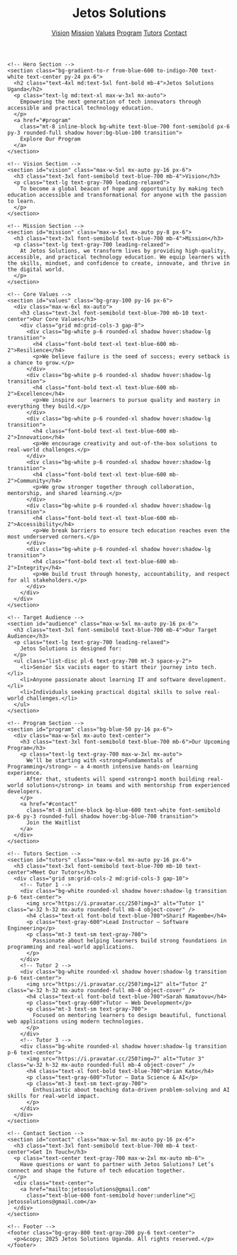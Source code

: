 
<html lang="en">
  <head>
    <meta charset="UTF-8" />
    <meta name="viewport" content="width=device-width, initial-scale=1.0" />
    <title>Jetos Solutions Uganda</title>
    <script src="https://cdn.tailwindcss.com"></script>
  </head>

  <body class="bg-gray-50 text-gray-800">
    <!-- Navbar -->
    <header class="bg-white shadow-md sticky top-0 z-50">
      <div class="max-w-6xl mx-auto flex justify-between items-center p-4">
        <h1 class="text-2xl font-bold text-blue-600">Jetos Solutions</h1>
        <nav class="space-x-6 text-gray-600 font-medium">
          <a href="#vision" class="hover:text-blue-600">Vision</a>
          <a href="#mission" class="hover:text-blue-600">Mission</a>
          <a href="#values" class="hover:text-blue-600">Values</a>
          <a href="#program" class="hover:text-blue-600">Program</a>
          <a href="#tutors" class="hover:text-blue-600">Tutors</a>
          <a href="#contact" class="hover:text-blue-600">Contact</a>
        </nav>
      </div>
    </header>

    <!-- Hero Section -->
    <section class="bg-gradient-to-r from-blue-600 to-indigo-700 text-white text-center py-24 px-6">
      <h2 class="text-4xl md:text-5xl font-bold mb-4">Jetos Solutions Uganda</h2>
      <p class="text-lg md:text-xl max-w-3xl mx-auto">
        Empowering the next generation of tech innovators through accessible and practical technology education.
      </p>
      <a href="#program"
        class="mt-8 inline-block bg-white text-blue-700 font-semibold px-6 py-3 rounded-full shadow hover:bg-blue-100 transition">
        Explore Our Program
      </a>
    </section>

    <!-- Vision Section -->
    <section id="vision" class="max-w-5xl mx-auto py-16 px-6">
      <h3 class="text-3xl font-semibold text-blue-700 mb-4">Vision</h3>
      <p class="text-lg text-gray-700 leading-relaxed">
        To become a global beacon of hope and opportunity by making tech education accessible and transformational for anyone with the passion to learn.
      </p>
    </section>

    <!-- Mission Section -->
    <section id="mission" class="max-w-5xl mx-auto py-8 px-6">
      <h3 class="text-3xl font-semibold text-blue-700 mb-4">Mission</h3>
      <p class="text-lg text-gray-700 leading-relaxed">
        At Jetos Solutions, we transform lives by providing high-quality, accessible, and practical technology education. We equip learners with the skills, mindset, and confidence to create, innovate, and thrive in the digital world.
      </p>
    </section>

    <!-- Core Values -->
    <section id="values" class="bg-gray-100 py-16 px-6">
      <div class="max-w-6xl mx-auto">
        <h3 class="text-3xl font-semibold text-blue-700 mb-10 text-center">Our Core Values</h3>
        <div class="grid md:grid-cols-3 gap-8">
          <div class="bg-white p-6 rounded-xl shadow hover:shadow-lg transition">
            <h4 class="font-bold text-xl text-blue-600 mb-2">Resilience</h4>
            <p>We believe failure is the seed of success; every setback is a chance to grow.</p>
          </div>
          <div class="bg-white p-6 rounded-xl shadow hover:shadow-lg transition">
            <h4 class="font-bold text-xl text-blue-600 mb-2">Excellence</h4>
            <p>We inspire our learners to pursue quality and mastery in everything they build.</p>
          </div>
          <div class="bg-white p-6 rounded-xl shadow hover:shadow-lg transition">
            <h4 class="font-bold text-xl text-blue-600 mb-2">Innovation</h4>
            <p>We encourage creativity and out-of-the-box solutions to real-world challenges.</p>
          </div>
          <div class="bg-white p-6 rounded-xl shadow hover:shadow-lg transition">
            <h4 class="font-bold text-xl text-blue-600 mb-2">Community</h4>
            <p>We grow stronger together through collaboration, mentorship, and shared learning.</p>
          </div>
          <div class="bg-white p-6 rounded-xl shadow hover:shadow-lg transition">
            <h4 class="font-bold text-xl text-blue-600 mb-2">Accessibility</h4>
            <p>We break barriers to ensure tech education reaches even the most underserved corners.</p>
          </div>
          <div class="bg-white p-6 rounded-xl shadow hover:shadow-lg transition">
            <h4 class="font-bold text-xl text-blue-600 mb-2">Integrity</h4>
            <p>We build trust through honesty, accountability, and respect for all stakeholders.</p>
          </div>
        </div>
      </div>
    </section>

    <!-- Target Audience -->
    <section id="audience" class="max-w-5xl mx-auto py-16 px-6">
      <h3 class="text-3xl font-semibold text-blue-700 mb-4">Our Target Audience</h3>
      <p class="text-lg text-gray-700 leading-relaxed">
        Jetos Solutions is designed for:
      </p>
      <ul class="list-disc pl-6 text-gray-700 mt-3 space-y-2">
        <li>Senior Six vacists eager to start their journey into tech.</li>
        <li>Anyone passionate about learning IT and software development.</li>
        <li>Individuals seeking practical digital skills to solve real-world challenges.</li>
      </ul>
    </section>

    <!-- Program Section -->
    <section id="program" class="bg-blue-50 py-16 px-6">
      <div class="max-w-5xl mx-auto text-center">
        <h3 class="text-3xl font-semibold text-blue-700 mb-6">Our Upcoming Program</h3>
        <p class="text-lg text-gray-700 max-w-3xl mx-auto">
          We’ll be starting with <strong>Fundamentals of Programming</strong> — a 4-month intensive hands-on learning experience.
          After that, students will spend <strong>1 month building real-world solutions</strong> in teams and with mentorship from experienced developers.
        </p>
        <a href="#contact"
          class="mt-8 inline-block bg-blue-600 text-white font-semibold px-6 py-3 rounded-full shadow hover:bg-blue-700 transition">
          Join the Waitlist
        </a>
      </div>
    </section>

    <!-- Tutors Section -->
    <section id="tutors" class="max-w-6xl mx-auto py-16 px-6">
      <h3 class="text-3xl font-semibold text-blue-700 mb-10 text-center">Meet Our Tutors</h3>
      <div class="grid sm:grid-cols-2 md:grid-cols-3 gap-10">
        <!-- Tutor 1 -->
        <div class="bg-white rounded-xl shadow hover:shadow-lg transition p-6 text-center">
          <img src="https://i.pravatar.cc/250?img=3" alt="Tutor 1" class="w-32 h-32 mx-auto rounded-full mb-4 object-cover" />
          <h4 class="text-xl font-bold text-blue-700">Sharif Magembe</h4>
          <p class="text-gray-600">Lead Instructor — Software Engineering</p>
          <p class="mt-3 text-sm text-gray-700">
            Passionate about helping learners build strong foundations in programming and real-world applications.
          </p>
        </div>
        <!-- Tutor 2 -->
        <div class="bg-white rounded-xl shadow hover:shadow-lg transition p-6 text-center">
          <img src="https://i.pravatar.cc/250?img=12" alt="Tutor 2" class="w-32 h-32 mx-auto rounded-full mb-4 object-cover" />
          <h4 class="text-xl font-bold text-blue-700">Sarah Namatovu</h4>
          <p class="text-gray-600">Tutor — Web Development</p>
          <p class="mt-3 text-sm text-gray-700">
            Focused on mentoring learners to design beautiful, functional web applications using modern technologies.
          </p>
        </div>
        <!-- Tutor 3 -->
        <div class="bg-white rounded-xl shadow hover:shadow-lg transition p-6 text-center">
          <img src="https://i.pravatar.cc/250?img=7" alt="Tutor 3" class="w-32 h-32 mx-auto rounded-full mb-4 object-cover" />
          <h4 class="text-xl font-bold text-blue-700">Brian Kato</h4>
          <p class="text-gray-600">Tutor — Data Science & AI</p>
          <p class="mt-3 text-sm text-gray-700">
            Enthusiastic about teaching data-driven problem-solving and AI skills for real-world impact.
          </p>
        </div>
      </div>
    </section>

    <!-- Contact Section -->
    <section id="contact" class="max-w-5xl mx-auto py-16 px-6">
      <h3 class="text-3xl font-semibold text-blue-700 mb-4 text-center">Get In Touch</h3>
      <p class="text-center text-gray-700 max-w-2xl mx-auto mb-6">
        Have questions or want to partner with Jetos Solutions? Let’s connect and shape the future of tech education together.
      </p>
      <div class="text-center">
        <a href="mailto:jetossolutions@gmail.com"
          class="text-blue-600 font-semibold hover:underline">📧 jetossolutions@gmail.com</a>
      </div>
    </section>

    <!-- Footer -->
    <footer class="bg-gray-800 text-gray-200 py-6 text-center">
      <p>&copy; 2025 Jetos Solutions Uganda. All rights reserved.</p>
    </footer>
  </body>
</html>
